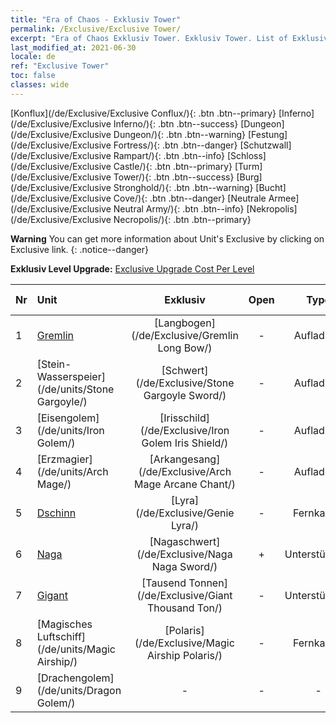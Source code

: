 ```yaml
---
title: "Era of Chaos - Exklusiv Tower"
permalink: /Exclusive/Exclusive Tower/
excerpt: "Era of Chaos Exklusiv Tower. Exklusiv Tower. List of Exklusiv Tower in Era of Chaos"
last_modified_at: 2021-06-30
locale: de
ref: "Exclusive Tower"
toc: false
classes: wide
---
```

 [Konflux](/de/Exclusive/Exclusive Conflux/){: .btn .btn--primary} [Inferno](/de/Exclusive/Exclusive Inferno/){: .btn .btn--success} [Dungeon](/de/Exclusive/Exclusive Dungeon/){: .btn .btn--warning} [Festung](/de/Exclusive/Exclusive Fortress/){: .btn .btn--danger} [Schutzwall](/de/Exclusive/Exclusive Rampart/){: .btn .btn--info} [Schloss](/de/Exclusive/Exclusive Castle/){: .btn .btn--primary} [Turm](/de/Exclusive/Exclusive Tower/){: .btn .btn--success} [Burg](/de/Exclusive/Exclusive Stronghold/){: .btn .btn--warning} [Bucht](/de/Exclusive/Exclusive Cove/){: .btn .btn--danger} [Neutrale Armee](/de/Exclusive/Exclusive Neutral Army/){: .btn .btn--info} [Nekropolis](/de/Exclusive/Exclusive Necropolis/){: .btn .btn--primary} 

**Warning** You can get more information about Unit's Exclusive by clicking on Exclusive link. 
{: .notice--danger}

 **Exklusiv Level Upgrade:** [Exclusive Upgrade Cost Per Level](/Exclusive/ExclusiveUpgradeCostPerLevel/)

  | Nr |         Unit        | Exklusiv | Open  |    Type   |  Item to Rank UP      |  Skin   |
  |:---|:--------------------|:-------------:|:-----:|:---------:|:---------------------:|:-------:|
  | 1  | [Gremlin](/de/units/Gremlin/) | [Langbogen](/de/Exclusive/Gremlin Long Bow/) | - | Aufladung | [Langbogen-Token](/ItemsDE/con_914/) | - |
  | 2  | [Stein-Wasserspeier](/de/units/Stone Gargoyle/) | [Schwert](/de/Exclusive/Stone Gargoyle Sword/) | - | Aufladung | [Schwert-Token](/ItemsDE/con_912/) | - |
  | 3  | [Eisengolem](/de/units/Iron Golem/) | [Irisschild](/de/Exclusive/Iron Golem Iris Shield/) | - | Aufladung | [Irisschild-Token](/ItemsDE/con_913/) | - |
  | 4  | [Erzmagier](/de/units/Arch Mage/) | [Arkangesang](/de/Exclusive/Arch Mage Arcane Chant/) | - | Aufladung | [Arkangesang-Token](/ItemsDE/con_915/) | - |
  | 5  | [Dschinn](/de/units/Genie/) | [Lyra](/de/Exclusive/Genie Lyra/) | - | Fernkampf | [Lyra-Token](/ItemsDE/con_986/) | [Lyra-Spezialskin](/ItemsDE/con_654/) |
  | 6  | [Naga](/de/units/Naga/) | [Nagaschwert](/de/Exclusive/Naga Naga Sword/) | + | Unterstützung | [Nagaschwert-Token](/ItemsDE/con_987/) | [Nagaschwert-Spezialskin](/ItemsDE/con_655/) |
  | 7  | [Gigant](/de/units/Giant/) | [Tausend Tonnen](/de/Exclusive/Giant Thousand Ton/) | - | Unterstützung | [Tausend-Tonnen-Token](/ItemsDE/con_988/) | [Tausend-Tonnen-Spezialskin](/ItemsDE/con_656/) |
  | 8  | [Magisches Luftschiff](/de/units/Magic Airship/) | [Polaris](/de/Exclusive/Magic Airship Polaris/) | - | Fernkampf | [Polaris-Token](/ItemsDE/con_989/) | [Polaris-Spezialskin](/ItemsDE/con_657/) |
  | 9  | [Drachengolem](/de/units/Dragon Golem/) | - | - | - | none | none |
